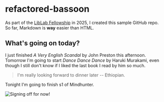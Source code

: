 # refactored-bassoon 
As part of the [LibLab Fellowship](https://liblab.swarthmore.edu/) in 2025, I created this sample GitHub repo.
So far, Markdown is **way** easier than HTML. 

## What's going on today?
I just finished *A Very English Scandal* by John Preston this afternoon. Tomorrow I'm going to start *Dance Dance Dance* by Haruki Murakami, even though I still don't know if I liked the last book I read by him so much.
> I'm really looking forward to dinner later -- Ethiopian.

Tonight I'm going to finish s1 of Mindhunter.

![Signing off for now!](ac.png)

